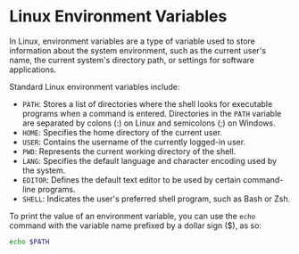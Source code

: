 # Linux Environment Variables

In Linux, environment variables are a type of variable used to store information about the system environment, such as the current user's name, the current system's directory path, or settings for software applications.&#x20;

Standard Linux environment variables include:

* `PATH`: Stores a list of directories where the shell looks for executable programs when a command is entered. Directories in the `PATH` variable are separated by colons (:) on Linux and semicolons (;) on Windows.
* `HOME`: Specifies the home directory of the current user. &#x20;
* `USER`: Contains the username of the currently logged-in user.
* `PWD`: Represents the current working directory of the shell.
* `LANG`: Specifies the default language and character encoding used by the system.
* `EDITOR`: Defines the default text editor to be used by certain command-line programs.
* `SHELL`: Indicates the user's preferred shell program, such as Bash or Zsh.

To print the value of an environment variable, you can use the `echo` command with the variable name prefixed by a dollar sign ($), as so:

```bash
echo $PATH
```
